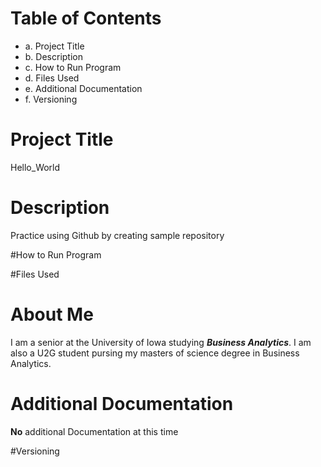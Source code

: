 # Table of Contents
- a. Project Title
- b. Description
- c. How to Run Program
- d. Files Used
- e. Additional Documentation
- f. Versioning

# Project Title
Hello_World

# Description
Practice using Github by creating sample repository

#How to Run Program 

#Files Used 

# About Me
I am a senior at the University of Iowa studying ***Business Analytics***. I am also a U2G student pursing my masters of science degree in Business Analytics.

# Additional Documentation
**No** additional Documentation at this time

#Versioning
